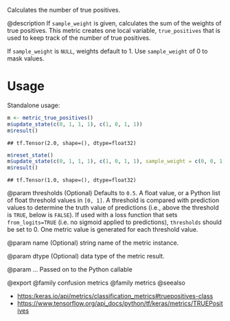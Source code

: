 Calculates the number of true positives.

@description
If `sample_weight` is given, calculates the sum of the weights of
true positives. This metric creates one local variable, `true_positives`
that is used to keep track of the number of true positives.

If `sample_weight` is `NULL`, weights default to 1.
Use `sample_weight` of 0 to mask values.

# Usage
Standalone usage:


```r
m <- metric_true_positives()
m$update_state(c(0, 1, 1, 1), c(1, 0, 1, 1))
m$result()
```

```
## tf.Tensor(2.0, shape=(), dtype=float32)
```


```r
m$reset_state()
m$update_state(c(0, 1, 1, 1), c(1, 0, 1, 1), sample_weight = c(0, 0, 1, 0))
m$result()
```

```
## tf.Tensor(1.0, shape=(), dtype=float32)
```

@param thresholds
(Optional) Defaults to `0.5`. A float value, or a Python
list of float threshold values in `[0, 1]`. A threshold is
compared with prediction values to determine the truth value of
predictions (i.e., above the threshold is `TRUE`, below is `FALSE`).
If used with a loss function that sets `from_logits=TRUE` (i.e. no
sigmoid applied to predictions), `thresholds` should be set to 0.
One metric value is generated for each threshold value.

@param name
(Optional) string name of the metric instance.

@param dtype
(Optional) data type of the metric result.

@param ...
Passed on to the Python callable

@export
@family confusion metrics
@family metrics
@seealso
+ <https:/keras.io/api/metrics/classification_metrics#truepositives-class>
+ <https://www.tensorflow.org/api_docs/python/tf/keras/metrics/TRUEPositives>

